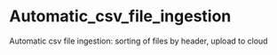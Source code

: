 # Automatic_csv_file_ingestion
Automatic csv file ingestion: sorting of files by header, upload to cloud
